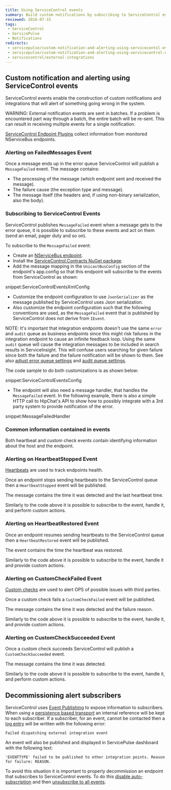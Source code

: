 ```yaml
---
title: Using ServiceControl events
summary: Build custom notifications by subscribing to ServiceControl events
reviewed: 2016-07-15
tags:
 - ServiceControl
 - ServicePulse
 - Notifications
redirects:
 - servicepulse/custom-notification-and-alerting-using-servicecontol-events
 - servicepulse/custom-notification-and-alerting-using-servicecontrol-events
 - servicecontrol/external-integrations
---
```



## Custom notification and alerting using ServiceControl events

ServiceControl events enable the construction of custom notifications and integrations that will alert of something going wrong in the system.

WARNING: External notification events are sent in batches. If a problem is encountered part way through a batch, the entire batch will be re-sent. This can result in receiving multiple events for a single notification.

[ServiceControl Endpoint Plugins](/servicecontrol/plugins/) collect information from monitored NServiceBus endpoints.


### Alerting on FailedMessages Event

Once a message ends up in the error queue ServiceControl will publish a `MessageFailed` event. The message contains:

 * The processing of the message (which endpoint sent and received the message).
 * The failure cause (the exception type and message).
 * The message itself (the headers and, if using non-binary serialization, also the body).


### Subscribing to ServiceControl Events

ServiceControl publishes `MessageFailed` event when a message gets to the error queue, it is possible to subscribe to these events and act on them (send an email, pager duty and so on).

To subscribe to the `MessageFailed` event:

 * Create an [NServiceBus endpoint](/nservicebus/hosting/nservicebus-host/).
 * Install the [ServiceControl.Contracts NuGet package](https://www.nuget.org/packages/ServiceControl.Contracts/).
 * Add the message mapping in the `UnicastBusConfig` section of the endpoint's app.config so that this endpoint will subscribe to the events from ServiceControl as shown:

snippet:ServiceControlEventsXmlConfig

 * Customize the endpoint configuration to use `JsonSerializer` as the message published by ServiceControl uses Json serialization.
 * Also customize the endpoint configuration such that the following conventions are used, as the `MessageFailed` event that is published by ServiceControl does not derive from `IEvent`.

NOTE: It's important that integration endpoints doesn't use the same `error` and `audit` queue as business endpoints since this might risk failures in the integration endpoint to cause an infinite feedback loop. Using the same `audit` queue will cause the integration messages to be included in search results in ServiceInsight. This will confuse users searching for given failure since both the failure and the failure notification will be shown to them. See also [adjust error queue settings](/nservicebus/errors/) and [audit queue settings](/nservicebus/operations/auditing.md).

The code sample to do both customizations is as shown below:

snippet:ServiceControlEventsConfig

 * The endpoint will also need a message handler, that handles the `MessageFailed` event. In the following example, there is also a simple HTTP call to HipChat's API to show how to possibly integrate with a 3rd party system to provide notification of the error.

snippet:MessageFailedHandler


### Common information contained in events

Both heartbeat and custom check events contain identifying information about the host and the endpoint.


### Alerting on HeartbeatStopped Event

[Heartbeats](/servicepulse/intro-endpoints-heartbeats.md#active-vs-inactive-endpoints) are used to track endpoints health.

Once an endpoint stops sending heartbeats to the ServiceControl queue then a `HeartbeatStopped` event will be published.

The message contains the time it was detected and the last heartbeat time.

Similarly to the code above it is possible to subscribe to the event, handle it, and perform custom actions.


### Alerting on HeartbeatRestored Event

Once an endpoint resumes sending heartbeats to the ServiceControl queue then a `HeartbeatRestored` event will be published.

The event contains the time the heartbeat was restored.

Similarly to the code above it is possible to subscribe to the event, handle it and provide custom actions.


### Alerting on CustomCheckFailed Event

[Custom checks](/servicepulse/intro-endpoints-custom-checks.md) are used to alert OPS of possible issues with third parties.

Once a custom check fails a `CustomCheckFailed` event will be published.

The message contains the time it was detected and the failure reason.

Similarly to the code above it is possible to subscribe to the event, handle it, and provide custom actions.


### Alerting on CustomCheckSucceeded Event

Once a custom check succeeds ServiceControl will publish a `CustomCheckSucceeded` event.

The message contains the time it was detected.

Similarly to the code above it is possible to subscribe to the event, handle it, and perform custom actions.


## Decommissioning alert subscribers

ServiceControl uses [Event Publishing](/nservicebus/messaging/publish-subscribe/) to expose information to subscribers. When using a [persistence based transport](/nservicebus/messaging/publish-subscribe/#mechanics-persistence-based) an internal reference will be kept to each subscriber. If a subscriber, for an event, cannot be contacted then a [log entry](logging.md) will be written with the following error:

```no-highlight
Failed dispatching external integration event
```

An event will also be published and displayed in ServicePulse dashboard with the following text:

```no-highlight
'EVENTTYPE' failed to be published to other integration points. Reason for failure: REASON.
```

To avoid this situation it is important to properly decommission an endpoint that subscribes to ServiceControl events. To do this [disable auto-subscription](/nservicebus/messaging/publish-subscribe/controlling-what-is-subscribed.md#disabling-auto-subscription) and then [unsubscribe to all events](/nservicebus/messaging/publish-subscribe/controlling-what-is-subscribed.md#how-to-manually-subscribe-to-a-message).